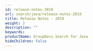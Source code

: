 ```yaml
---
id: release-notes-2019
url: search/java/release-notes-2019
title: Release Notes - 2019
weight: 3
description: ""
keywords: 
productName: GroupDocs.Search for Java
hideChildren: False
---
```

